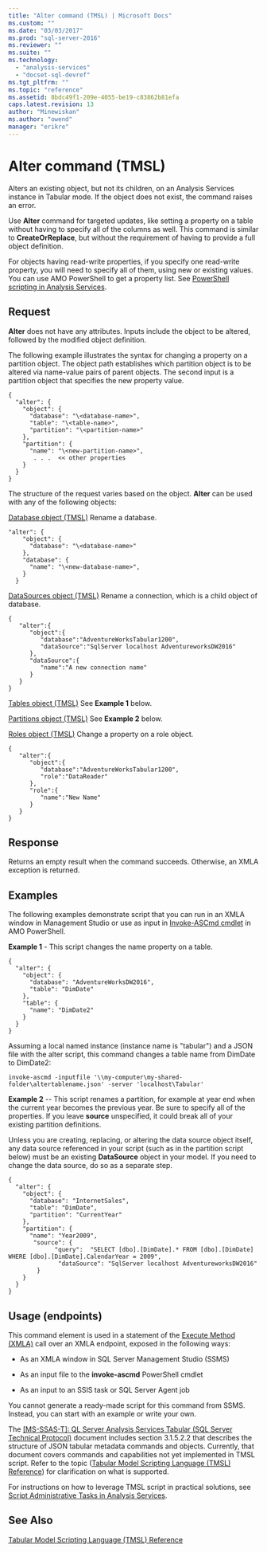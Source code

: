 ```yaml
---
title: "Alter command (TMSL) | Microsoft Docs"
ms.custom: ""
ms.date: "03/03/2017"
ms.prod: "sql-server-2016"
ms.reviewer: ""
ms.suite: ""
ms.technology: 
  - "analysis-services"
  - "docset-sql-devref"
ms.tgt_pltfrm: ""
ms.topic: "reference"
ms.assetid: 8bdc49f1-209e-4055-be19-c83862b81efa
caps.latest.revision: 13
author: "Minewiskan"
ms.author: "owend"
manager: "erikre"
---
```

# Alter command (TMSL)
  Alters an existing object, but not its children, on an Analysis Services instance in Tabular mode.  If the object does not exist, the command raises an error.  
  
 Use **Alter** command for targeted updates, like setting a property on a table without having to specify all of the columns as well. This command is similar to **CreateOrReplace**, but without the requirement of having to provide a full object definition.  
  
 For objects having read-write properties, if you specify one read-write property, you will need to specify all of them, using new or existing values. You can use AMO PowerShell to get a property list. See [PowerShell scripting in Analysis Services](../../analysis-services/instances/powershell-scripting-in-analysis-services.md).  
  
## Request  
 **Alter** does not have any attributes. Inputs include the object to be altered, followed by the modified object definition.  
  
 The following example illustrates the syntax for changing a property on a partition object. The object path establishes which partition object is to be altered via name-value pairs of parent objects. The second input is a partition object that specifies the new property value.  
  
```  
{   
  "alter": {   
    "object": {   
      "database": "\<database-name>",   
      "table": "\<table-name>",   
      "partition": "\<partition-name>"   
    },   
    "partition": {   
      "name": "\<new-partition-name>",   
       . . .  << other properties   
    }   
  }   
}   
```  
  
 The structure of the request varies based on the object. **Alter** can be used with any of  the following objects:  
  
 [Database object &#40;TMSL&#41;](../../analysis-services/tabular-models-scripting-language-objects/database-object-tmsl.md) Rename a database.  
  
```  
"alter": {   
    "object": {   
      "database": "\<database-name>"  
    },   
    "database": {   
      "name": "\<new-database-name>",   
    }   
  }   
```  
  
 [DataSources object &#40;TMSL&#41;](../../analysis-services/tabular-models-scripting-language-objects/datasources-object-tmsl.md) Rename a connection, which is a child object of database.  
  
```  
{   
   "alter":{   
      "object":{   
         "database":"AdventureWorksTabular1200",  
         "dataSource":"SqlServer localhost AdventureworksDW2016"  
      },  
      "dataSource":{   
         "name":"A new connection name"  
      }  
   }  
}  
```  
  
 [Tables object &#40;TMSL&#41;](../../analysis-services/tabular-models-scripting-language-objects/tables-object-tmsl.md) See **Example 1** below.  
  
 [Partitions object &#40;TMSL&#41;](../../analysis-services/tabular-models-scripting-language-objects/partitions-object-tmsl.md) See **Example 2** below.  
  
 [Roles object &#40;TMSL&#41;](../../analysis-services/tabular-models-scripting-language-objects/roles-object-tmsl.md) Change a property on a role object.  
  
```  
{   
   "alter":{   
      "object":{   
         "database":"AdventureWorksTabular1200",  
         "role":"DataReader"  
      },  
      "role":{   
         "name":"New Name"  
      }  
   }  
}  
```  
  
## Response  
 Returns an empty result when the command succeeds. Otherwise, an XMLA exception is returned.  
  
## Examples  
 The following examples demonstrate script that you can run in an XMLA window in Management Studio or use as input in [Invoke-ASCmd cmdlet](../../analysis-services/powershell/invoke-ascmd-cmdlet.md) in AMO PowerShell.  
  
 **Example 1** - This script changes the name property on a table.  
  
```  
{   
  "alter": {   
    "object": {   
      "database": "AdventureWorksDW2016",   
      "table": "DimDate"  
    },   
    "table": {   
      "name": "DimDate2"  
    }   
  }   
}  
```  
  
 Assuming a local named instance (instance name is "tabular") and a JSON file with the alter script, this command changes a table name from DimDate to DimDate2:  
  
 `invoke-ascmd -inputfile '\\my-computer\my-shared-folder\altertablename.json' -server 'localhost\Tabular'`  
  
 **Example 2** -- This script renames a partition, for example at year end when the current year becomes the previous year. Be sure to specify all of the properties. If you leave **source** unspecified, it could break all of your existing partition definitions.  
  
 Unless you are creating, replacing, or altering the  data source object itself, any data source referenced in your script (such as in the partition script below) must be an existing **DataSource** object in your model. If you need to change the data source, do so as a separate step.  
  
```  
{   
  "alter": {   
    "object": {   
      "database": "InternetSales",   
      "table": "DimDate",  
      "partition": "CurrentYear"  
    },   
    "partition": {   
      "name": "Year2009",  
       "source": {  
             "query":  "SELECT [dbo].[DimDate].* FROM [dbo].[DimDate] WHERE [dbo].[DimDate].CalendarYear = 2009",  
              "dataSource": "SqlServer localhost AdventureworksDW2016"  
        }  
    }   
  }   
}  
```  
  
## Usage (endpoints)  
 This command element is used in  a statement of the [Execute Method &#40;XMLA&#41;](../../analysis-services/xmla/xml-elements-methods-execute.md) call over an XMLA endpoint, exposed in the following ways:  
  
-   As an XMLA window in SQL Server Management Studio (SSMS)  
  
-   As an input file to the **invoke-ascmd** PowerShell cmdlet  
  
-   As an input to an SSIS task or SQL Server Agent job  
  
 You cannot generate a ready-made script  for this command from SSMS. Instead, you can start with an example or write your own.  
  
 The [\[MS-SSAS-T\]: QL Server Analysis Services Tabular (SQL Server Technical Protocol)](http://go.microsoft.com/fwlink/p/?LinkId=784855) document includes section 3.1.5.2.2 that describes the structure of JSON tabular metadata commands and objects. Currently, that document covers commands and capabilities not yet implemented in TMSL script. Refer to the topic ([Tabular Model Scripting Language &#40;TMSL&#41; Reference](../../analysis-services/tabular-model-scripting-language-tmsl-reference.md)) for clarification on what is supported.  
  
 For instructions on how to leverage TMSL script in practical solutions, see [Script Administrative Tasks in Analysis Services](../../analysis-services/instances/script-administrative-tasks-in-analysis-services.md).  
  
## See Also  
 [Tabular Model Scripting Language &#40;TMSL&#41; Reference](../../analysis-services/tabular-model-scripting-language-tmsl-reference.md)  
  
  